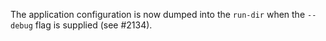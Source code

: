 The application configuration is now dumped into the `run-dir` when the
`--debug` flag is supplied (see #2134).

